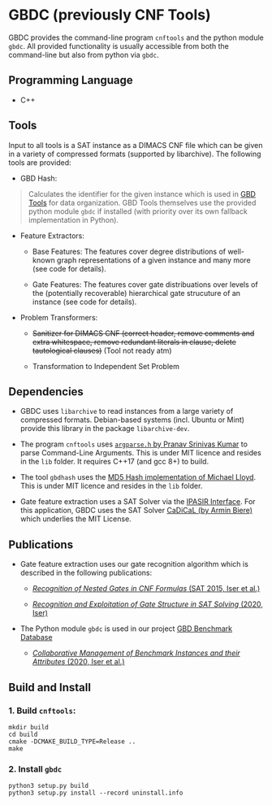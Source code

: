 # GBDC (previously CNF Tools)

GBDC provides the command-line program `cnftools` and the python module `gbdc`. All provided functionality is usually accessible from both the command-line but also from python via `gbdc`.

## Programming Language
- C++

## Tools

Input to all tools is a SAT instance as a DIMACS CNF file which can be given in a variety of compressed formats (supported by libarchive). The following tools are provided:

* GBD Hash:
> Calculates the identifier for the given instance which is used in [GBD Tools](https://pypi.org/project/gbd-tools/) for data organization. GBD Tools themselves use the provided python module `gbdc` if installed (with priority over its own fallback implementation in Python).
* Feature Extractors:
    * Base Features: The features cover degree distributions of well-known graph representations of a given instance and many more (see code for details).

    * Gate Features: The features cover gate distribuations over levels of the (potentially recoverable) hierarchical gate strucuture of an instance (see code for details).

* Problem Transformers:
    * ~~Sanitizer for DIMACS CNF (correct header, remove comments and extra whitespace, remove redundant literals in clause, delete tautological clauses)~~ (Tool not ready atm)

    * Transformation to Independent Set Problem


## Dependencies

* GBDC uses `libarchive` to read instances from a large variety of compressed formats. Debian-based systems (incl. Ubuntu or Mint) provide this library in the package `libarchive-dev`.

* The program `cnftools` uses [`argparse.h` by Pranav Srinivas Kumar](https://github.com/p-ranav/argparse) to parse Command-Line Arguments. This is under MIT licence and resides in the `lib` folder. It requires C++17 (and gcc 8+) to build.

* The tool `gbdhash` uses the [MD5 Hash implementation of Michael Lloyd](https://github.com/CommanderBubble/MD5). This is under MIT licence and resides in the `lib` folder.

* Gate feature extraction uses a SAT Solver via the [IPASIR Interface](https://github.com/biotomas/ipasir). For this application, GBDC uses the SAT Solver [CaDiCaL (by Armin Biere)](http://fmv.jku.at/cadical/) which underlies the MIT License.


## Publications

* Gate feature extraction uses our gate recognition algorithm which is described in the following publications:

    * [*Recognition of Nested Gates in CNF Formulas* (SAT 2015, Iser et al.)](https://rdcu.be/czCr1)

    * [*Recognition and Exploitation of Gate Structure in SAT Solving* (2020, Iser)](https://d-nb.info/1209199122/34)

* The Python module `gbdc` is used in our project [GBD Benchmark Database](https://github.com/Udopia/gbd)

    * [*Collaborative Management of Benchmark Instances and their Attributes* (2020, Iser et al.)](https://arxiv.org/pdf/2009.02995.pdf)


## Build and Install

### 1. Build `cnftools`:

    mkdir build
    cd build
    cmake -DCMAKE_BUILD_TYPE=Release ..
    make

### 2. Install `gbdc`

    python3 setup.py build
    python3 setup.py install --record uninstall.info








